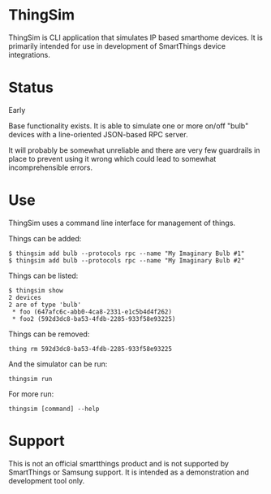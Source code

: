 # ThingSim

ThingSim is CLI application that simulates IP based smarthome devices. It is
primarily intended for use in development of SmartThings device integrations.

# Status

Early

Base functionality exists. It is able to simulate one or more on/off "bulb"
devices with a line-oriented JSON-based RPC server.

It will probably be somewhat unreliable and there are very few guardrails in
place to prevent using it wrong which could lead to somewhat incomprehensible
errors.

# Use

ThingSim uses a command line interface for management of things.

Things can be added:

```
$ thingsim add bulb --protocols rpc --name "My Imaginary Bulb #1"
$ thingsim add bulb --protocols rpc --name "My Imaginary Bulb #2"
```

Things can be listed:

```
$ thingsim show
2 devices
2 are of type 'bulb'
 * foo (647afc6c-abb0-4ca8-2331-e1c5b4d4f262)
 * foo2 (592d3dc8-ba53-4fdb-2285-933f58e93225)
```

Things can be removed:

```
thing rm 592d3dc8-ba53-4fdb-2285-933f58e93225
```

And the simulator can be run:

```
thingsim run
```

For more run:

```
thingsim [command] --help
```

# Support

This is not an official smartthings product and is not supported by SmartThings
or Samsung support. It is intended as a demonstration and development tool only.
